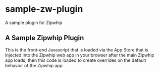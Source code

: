 # sample-zw-plugin
 A sample plugin for Zipwhip

 ## A Sample Zipwhip Plugin
This is the front-end Javascript that is loaded via the App Store 
that is injected into the Zipwhip web app in your browser after the main
Zipwhip app loads, then this code is loaded to create overrides on the default 
behavior of the Zipwhip app
